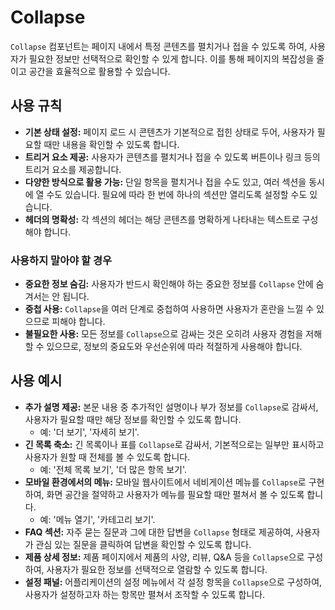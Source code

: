 # Collapse

`Collapse` 컴포넌트는 페이지 내에서 특정 콘텐츠를 펼치거나 접을 수 있도록 하여, 사용자가 필요한 정보만 선택적으로 확인할 수 있게 합니다. 이를 통해 페이지의 복잡성을 줄이고 공간을 효율적으로 활용할 수 있습니다.

## 사용 규칙

- **기본 상태 설정:** 페이지 로드 시 콘텐츠가 기본적으로 접힌 상태로 두어, 사용자가 필요할 때만 내용을 확인할 수 있도록 합니다.
- **트리거 요소 제공:** 사용자가 콘텐츠를 펼치거나 접을 수 있도록 버튼이나 링크 등의 트리거 요소를 제공합니다.
- **다양한 방식으로 활용 가능:** 단일 항목을 펼치거나 접을 수도 있고, 여러 섹션을 동시에 열 수도 있습니다. 필요에 따라 한 번에 하나의 섹션만 열리도록 설정할 수도 있습니다.
- **헤더의 명확성:** 각 섹션의 헤더는 해당 콘텐츠를 명확하게 나타내는 텍스트로 구성해야 합니다.

### 사용하지 말아야 할 경우

- **중요한 정보 숨김:** 사용자가 반드시 확인해야 하는 중요한 정보를 `Collapse` 안에 숨겨서는 안 됩니다.
- **중첩 사용:** `Collapse`을 여러 단계로 중첩하여 사용하면 사용자가 혼란을 느낄 수 있으므로 피해야 합니다.
- **불필요한 사용:** 모든 정보를 `Collapse`으로 감싸는 것은 오히려 사용자 경험을 저해할 수 있으므로, 정보의 중요도와 우선순위에 따라 적절하게 사용해야 합니다.

## 사용 예시

- **추가 설명 제공:** 본문 내용 중 추가적인 설명이나 부가 정보를 `Collapse`로 감싸서, 사용자가 필요할 때만 해당 정보를 확인할 수 있도록 합니다.
  - 예: '더 보기', '자세히 보기'.
- **긴 목록 축소:** 긴 목록이나 표를 `Collapse`로 감싸서, 기본적으로는 일부만 표시하고 사용자가 원할 때 전체를 볼 수 있도록 합니다.
  - 예: '전체 목록 보기', '더 많은 항목 보기'.
- **모바일 환경에서의 메뉴:** 모바일 웹사이트에서 네비게이션 메뉴를 `Collapse`로 구현하여, 화면 공간을 절약하고 사용자가 메뉴를 필요할 때만 펼쳐서 볼 수 있도록 합니다.
  - 예: '메뉴 열기', '카테고리 보기'.
- **FAQ 섹션:** 자주 묻는 질문과 그에 대한 답변을 `Collapse` 형태로 제공하여, 사용자가 관심 있는 질문을 클릭하여 답변을 확인할 수 있도록 합니다.
- **제품 상세 정보:** 제품 페이지에서 제품의 사양, 리뷰, Q&A 등을 `Collapse`으로 구성하여, 사용자가 필요한 정보를 선택적으로 열람할 수 있도록 합니다.
- **설정 패널:** 어플리케이션의 설정 메뉴에서 각 설정 항목을 `Collapse`으로 구성하여, 사용자가 설정하고자 하는 항목만 펼쳐서 조작할 수 있도록 합니다.
